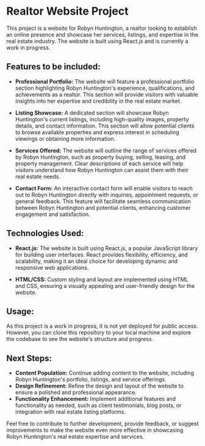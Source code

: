 # Realtor Website Project

This project is a website for Robyn Huntington, a realtor looking to establish an online presence and showcase her services, listings, and expertise in the real estate industry. The website is built using React.js and is currently a work in progress.

## Features to be included:

- **Professional Portfolio:** The website will feature a professional portfolio section highlighting Robyn Huntington's experience, qualifications, and achievements as a realtor. This section will provide visitors with valuable insights into her expertise and credibility in the real estate market.

- **Listing Showcase:** A dedicated section will showcase Robyn Huntington's current listings, including high-quality images, property details, and contact information. This section will allow potential clients to browse available properties and express interest in scheduling viewings or obtaining more information.

- **Services Offered:** The website will outline the range of services offered by Robyn Huntington, such as property buying, selling, leasing, and property management. Clear descriptions of each service will help visitors understand how Robyn Huntington can assist them with their real estate needs.

- **Contact Form:** An interactive contact form will enable visitors to reach out to Robyn Huntington directly with inquiries, appointment requests, or general feedback. This feature will facilitate seamless communication between Robyn Huntington and potential clients, enhancing customer engagement and satisfaction.

## Technologies Used:

- **React.js:** The website is built using React.js, a popular JavaScript library for building user interfaces. React provides flexibility, efficiency, and scalability, making it an ideal choice for developing dynamic and responsive web applications.

- **HTML/CSS:** Custom styling and layout are implemented using HTML and CSS, ensuring a visually appealing and user-friendly design for the website.

## Usage:

As this project is a work in progress, it is not yet deployed for public access. However, you can clone this repository to your local machine and explore the codebase to see the website's structure and progress.

## Next Steps:

- **Content Population:** Continue adding content to the website, including Robyn Huntington's portfolio, listings, and service offerings.
- **Design Refinement:** Refine the design and layout of the website to ensure a polished and professional appearance.
- **Functionality Enhancement:** Implement additional features and functionality as needed, such as client testimonials, blog posts, or integration with real estate listing platforms.

Feel free to contribute to further development, provide feedback, or suggest improvements to make the website even more effective in showcasing Robyn Huntington's real estate expertise and services.

